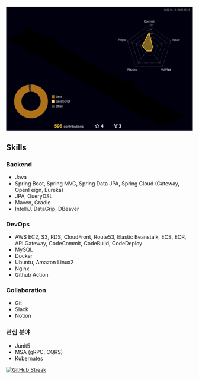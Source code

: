 ![](./profile-3d-contrib/profile-night-rainbow.svg)
## Skills 
### Backend
* Java
* Spring Boot, Spring MVC, Spring Data JPA, Spring Cloud (Gateway, OpenFeign, Eureka)
* JPA, QueryDSL
* Maven, Gradle
* IntelliJ, DataGrip, DBeaver

### DevOps
* AWS EC2, S3, RDS, CloudFront, Route53, Elastic Beanstalk, ECS, ECR, API Gateway, CodeCommit, CodeBuild, CodeDeploy
* MySQL
* Docker
* Ubuntu, Amazon Linux2
* Nginx
* Github Action

### Collaboration
* Git
* Slack
* Notion

### 관심 분야
* Junit5
* MSA (gRPC, CQRS)
* Kubernates

[![GitHub Streak](https://github-readme-streak-stats.herokuapp.com/?user=jji3379&theme=tokyonight)](https://git.io/streak-stats)
